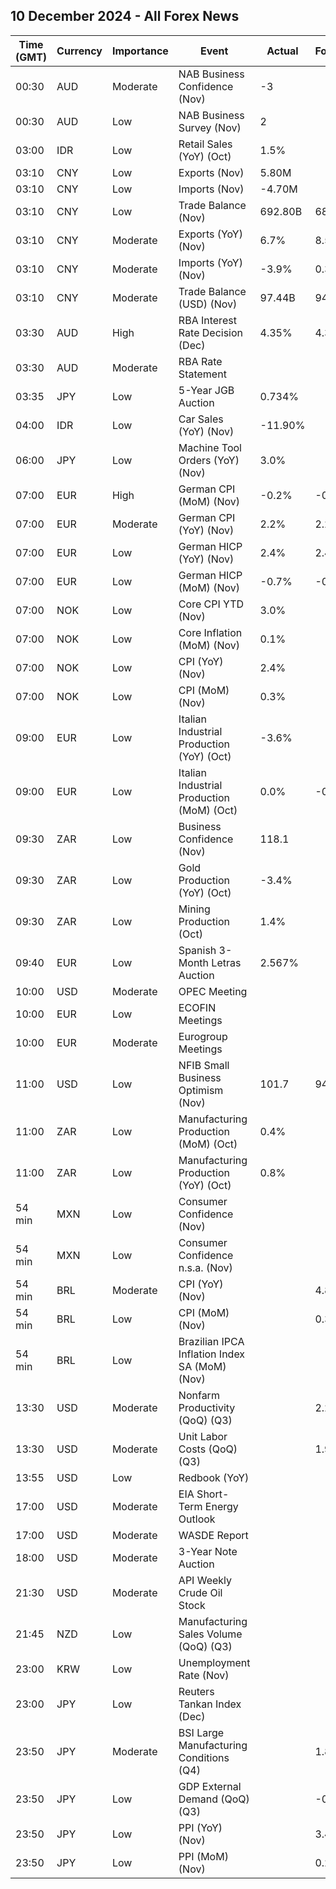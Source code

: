 ## 10 December 2024 - All Forex News

| Time (GMT) | Currency | Importance | Event | Actual | Forecast | Previous |
|------|----------|------------|-------|--------|----------|----------|
| 00:30 | AUD | Moderate | NAB Business Confidence (Nov) | -3 |  | 5 |
| 00:30 | AUD | Low | NAB Business Survey (Nov) | 2 |  | 7 |
| 03:00 | IDR | Low | Retail Sales (YoY) (Oct) | 1.5% |  | 4.8% |
| 03:10 | CNY | Low | Exports (Nov) | 5.80M |  | 11.20M |
| 03:10 | CNY | Low | Imports (Nov) | -4.70M |  | -3.70M |
| 03:10 | CNY | Low | Trade Balance (Nov) | 692.80B | 682.00B | 679.10B |
| 03:10 | CNY | Moderate | Exports (YoY) (Nov) | 6.7% | 8.5% | 12.7% |
| 03:10 | CNY | Moderate | Imports (YoY) (Nov) | -3.9% | 0.3% | -2.3% |
| 03:10 | CNY | Moderate | Trade Balance (USD) (Nov) | 97.44B | 94.00B | 95.27B |
| 03:30 | AUD | High | RBA Interest Rate Decision (Dec) | 4.35% | 4.35% | 4.35% |
| 03:30 | AUD | Moderate | RBA Rate Statement |  |  |  |
| 03:35 | JPY | Low | 5-Year JGB Auction | 0.734% |  | 0.706% |
| 04:00 | IDR | Low | Car Sales (YoY) (Nov) | -11.90% |  | -3.90% |
| 06:00 | JPY | Low | Machine Tool Orders (YoY) (Nov) | 3.0% |  | 9.3% |
| 07:00 | EUR | High | German CPI (MoM) (Nov) | -0.2% | -0.2% | 0.4% |
| 07:00 | EUR | Moderate | German CPI (YoY) (Nov) | 2.2% | 2.2% | 2.0% |
| 07:00 | EUR | Low | German HICP (YoY) (Nov) | 2.4% | 2.4% | 2.4% |
| 07:00 | EUR | Low | German HICP (MoM) (Nov) | -0.7% | -0.7% | 0.4% |
| 07:00 | NOK | Low | Core CPI YTD (Nov) | 3.0% |  | 2.7% |
| 07:00 | NOK | Low | Core Inflation (MoM) (Nov) | 0.1% |  | 0.2% |
| 07:00 | NOK | Low | CPI (YoY) (Nov) | 2.4% |  | 2.6% |
| 07:00 | NOK | Low | CPI (MoM) (Nov) | 0.3% |  | 0.6% |
| 09:00 | EUR | Low | Italian Industrial Production (YoY) (Oct) | -3.6% |  | -3.9% |
| 09:00 | EUR | Low | Italian Industrial Production (MoM) (Oct) | 0.0% | -0.1% | -0.3% |
| 09:30 | ZAR | Low | Business Confidence (Nov) | 118.1 |  | 110.2 |
| 09:30 | ZAR | Low | Gold Production (YoY) (Oct) | -3.4% |  | -3.7% |
| 09:30 | ZAR | Low | Mining Production (Oct) | 1.4% |  | 4.9% |
| 09:40 | EUR | Low | Spanish 3-Month Letras Auction | 2.567% |  | 2.716% |
| 10:00 | USD | Moderate | OPEC Meeting |  |  |  |
| 10:00 | EUR | Low | ECOFIN Meetings |  |  |  |
| 10:00 | EUR | Moderate | Eurogroup Meetings |  |  |  |
| 11:00 | USD | Low | NFIB Small Business Optimism (Nov) | 101.7 | 94.6 | 93.7 |
| 11:00 | ZAR | Low | Manufacturing Production (MoM) (Oct) | 0.4% |  | -0.2% |
| 11:00 | ZAR | Low | Manufacturing Production (YoY) (Oct) | 0.8% |  | -1.4% |
| 54 min | MXN | Low | Consumer Confidence (Nov) |  |  | 49.4 |
| 54 min | MXN | Low | Consumer Confidence n.s.a. (Nov) |  |  | 48.9 |
| 54 min | BRL | Moderate | CPI (YoY) (Nov) |  | 4.85% | 4.76% |
| 54 min | BRL | Low | CPI (MoM) (Nov) |  | 0.37% | 0.56% |
| 54 min | BRL | Low | Brazilian IPCA Inflation Index SA (MoM) (Nov) |  |  | 0.54% |
| 13:30 | USD | Moderate | Nonfarm Productivity (QoQ) (Q3) |  | 2.2% | 2.5% |
| 13:30 | USD | Moderate | Unit Labor Costs (QoQ) (Q3) |  | 1.9% | 0.4% |
| 13:55 | USD | Low | Redbook (YoY) |  |  | 7.4% |
| 17:00 | USD | Moderate | EIA Short-Term Energy Outlook |  |  |  |
| 17:00 | USD | Moderate | WASDE Report |  |  |  |
| 18:00 | USD | Moderate | 3-Year Note Auction |  |  | 4.152% |
| 21:30 | USD | Moderate | API Weekly Crude Oil Stock |  |  | 1.232M |
| 21:45 | NZD | Low | Manufacturing Sales Volume (QoQ) (Q3) |  |  | 0.6% |
| 23:00 | KRW | Low | Unemployment Rate (Nov) |  |  | 2.7% |
| 23:00 | JPY | Low | Reuters Tankan Index (Dec) |  |  | 5 |
| 23:50 | JPY | Moderate | BSI Large Manufacturing Conditions (Q4) |  | 1.8 | 4.5 |
| 23:50 | JPY | Low | GDP External Demand (QoQ) (Q3) |  | -0.4% | -0.1% |
| 23:50 | JPY | Low | PPI (YoY) (Nov) |  | 3.4% | 3.4% |
| 23:50 | JPY | Low | PPI (MoM) (Nov) |  | 0.2% | 0.2% |

